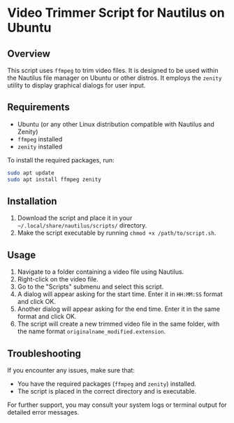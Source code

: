 
# Video Trimmer Script for Nautilus on Ubuntu

## Overview

This script uses `ffmpeg` to trim video files. It is designed to be used within the Nautilus file manager on Ubuntu or other distros. It employs the `zenity` utility to display graphical dialogs for user input.

## Requirements

- Ubuntu (or any other Linux distribution compatible with Nautilus and Zenity)
- `ffmpeg` installed
- `zenity` installed

To install the required packages, run:

```bash
sudo apt update
sudo apt install ffmpeg zenity
```

## Installation

1. Download the script and place it in your `~/.local/share/nautilus/scripts/` directory.
2. Make the script executable by running `chmod +x /path/to/script.sh`.

## Usage

1. Navigate to a folder containing a video file using Nautilus.
2. Right-click on the video file.
3. Go to the "Scripts" submenu and select this script.
4. A dialog will appear asking for the start time. Enter it in `HH:MM:SS` format and click OK.
5. Another dialog will appear asking for the end time. Enter it in the same format and click OK.
6. The script will create a new trimmed video file in the same folder, with the name format `originalname_modified.extension`.

## Troubleshooting

If you encounter any issues, make sure that:

- You have the required packages (`ffmpeg` and `zenity`) installed.
- The script is placed in the correct directory and is executable.

For further support, you may consult your system logs or terminal output for detailed error messages.
